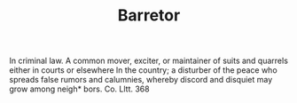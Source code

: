 ---
title: Barretor
permalink: "/definitions/barretor.html"
body: In criminal law. A common mover, exciter, or maintainer of suits and quarrels
  either in courts or elsewhere ln the country; a disturber of the peace who spreads
  false rumors and calumnies, whereby discord and disquiet may grow among neigh* bors.
  Co. Lltt. 368
published_at: '2018-07-07'
layout: post
---